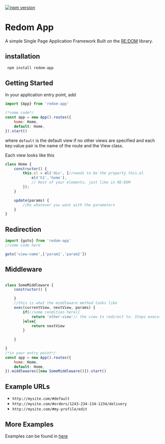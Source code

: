 [![npm version](https://badge.fury.io/js/redom-app.svg)](https://badge.fury.io/js/redom-app)
# Redom App
A simple Single Page Application Framework Built on the [RE:DOM](https://github.com/redom/redom)
library.

## installation

```bash
 npm install redom-app
```
## Getting Started

In your application entry point, add 
```javascript
import {App} from 'redom-app'

/*some code*/
const app = new App().routes({
    home: Home,
    default: Home,
}).start()
```

where ```default``` is the default view if no other views are specified and  each
key:value pair is the name of the route and the View class.

Each view looks like this
```javascript
class Home {
    constructor() {
        this.el = el('div', [//needs to be the property this.el
            el('h1','home'),
            // Rest of your elements, just like in RE:DOM
        ]);
    }

    update(params) {
        //Do whatever you want with the parameters
    }
}
```

## Redirection


```javascript
import {goto} from 'redom-app'
//some code here

goto('view-name',['param1','param2'])
```


## Middleware

```javascript

class SomeMiddleware {
    constructor() {

    }
    //this is what the middleware method looks like
    exec(currentView, nextView, params) {
        if(//some condition here){
            return 'other-view'// the view to redirect to. Stops execution of other middlewares
        }else{
            return nextView
        }
       
    }

}
/*in your entry point*/
const app = new App().routes({
    home: Home,
    default: Home,
}).middlewares([new SomeMiddleware()]).start()
```

## Example URLs
* ```http://mysite.com/#default ```
* ```http://mysite.com/#orders/1243-234-134-1234/delivery ```
* ```http://mysite.com/#my-profile/edit ```


## More Examples
Examples can be found in [here](https://github.com/TareqK/redom-app/blob/master/example/app.js)
